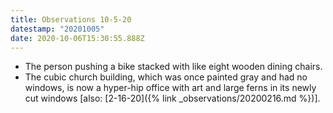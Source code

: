 ```yaml
---
title: Observations 10-5-20
datestamp: "20201005"
date: 2020-10-06T15:30:55.888Z
---
```

- The person pushing a bike stacked with like eight wooden dining chairs.
- The cubic church building, which was once painted gray and had no windows, is now a hyper-hip office with art and large ferns in its newly cut windows [also: [2-16-20]({% link _observations/20200216.md %})].